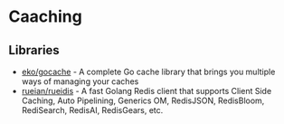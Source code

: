 # Caaching

## Libraries
- [eko/gocache](https://github.com/eko/gocache) -  A complete Go cache library that brings you multiple ways of managing your caches
- [rueian/rueidis](https://github.com/rueian/rueidis) - A fast Golang Redis client that supports Client Side Caching, Auto Pipelining, Generics OM, RedisJSON, RedisBloom, RediSearch, RedisAI, RedisGears, etc.